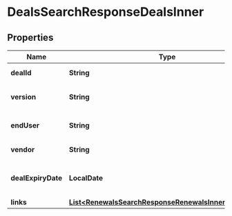 

# DealsSearchResponseDealsInner


## Properties

| Name | Type | Description | Notes |
|------------ | ------------- | ------------- | -------------|
|**dealId** | **String** | Deal/Special bid number. |  [optional] |
|**version** | **String** | Most recent version number of the deal. |  [optional] |
|**endUser** | **String** | The end user/customer&#39;s name. |  [optional] |
|**vendor** | **String** | The vendor&#39;s name. |  [optional] |
|**dealExpiryDate** | **LocalDate** | Expiration date of the deal/Special bid. |  [optional] |
|**links** | [**List&lt;RenewalsSearchResponseRenewalsInnerLinksInner&gt;**](RenewalsSearchResponseRenewalsInnerLinksInner.md) |  |  [optional] |




